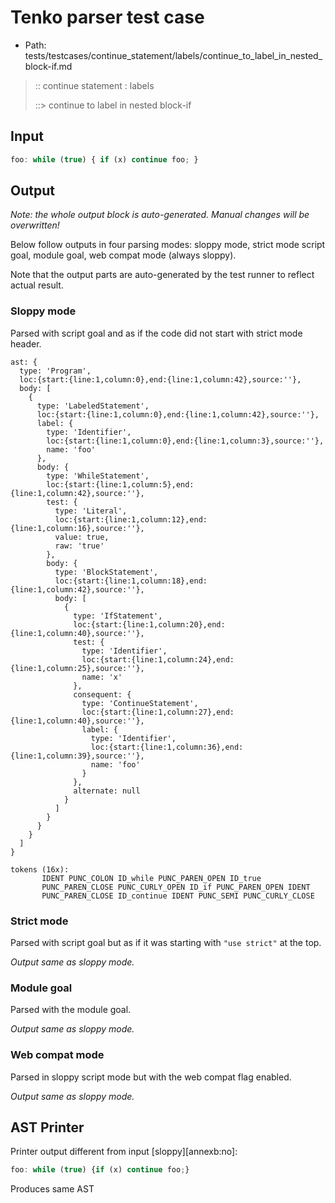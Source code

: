 # Tenko parser test case

- Path: tests/testcases/continue_statement/labels/continue_to_label_in_nested_block-if.md

> :: continue statement : labels
>
> ::> continue to label in nested block-if

## Input

`````js
foo: while (true) { if (x) continue foo; }
`````

## Output

_Note: the whole output block is auto-generated. Manual changes will be overwritten!_

Below follow outputs in four parsing modes: sloppy mode, strict mode script goal, module goal, web compat mode (always sloppy).

Note that the output parts are auto-generated by the test runner to reflect actual result.

### Sloppy mode

Parsed with script goal and as if the code did not start with strict mode header.

`````
ast: {
  type: 'Program',
  loc:{start:{line:1,column:0},end:{line:1,column:42},source:''},
  body: [
    {
      type: 'LabeledStatement',
      loc:{start:{line:1,column:0},end:{line:1,column:42},source:''},
      label: {
        type: 'Identifier',
        loc:{start:{line:1,column:0},end:{line:1,column:3},source:''},
        name: 'foo'
      },
      body: {
        type: 'WhileStatement',
        loc:{start:{line:1,column:5},end:{line:1,column:42},source:''},
        test: {
          type: 'Literal',
          loc:{start:{line:1,column:12},end:{line:1,column:16},source:''},
          value: true,
          raw: 'true'
        },
        body: {
          type: 'BlockStatement',
          loc:{start:{line:1,column:18},end:{line:1,column:42},source:''},
          body: [
            {
              type: 'IfStatement',
              loc:{start:{line:1,column:20},end:{line:1,column:40},source:''},
              test: {
                type: 'Identifier',
                loc:{start:{line:1,column:24},end:{line:1,column:25},source:''},
                name: 'x'
              },
              consequent: {
                type: 'ContinueStatement',
                loc:{start:{line:1,column:27},end:{line:1,column:40},source:''},
                label: {
                  type: 'Identifier',
                  loc:{start:{line:1,column:36},end:{line:1,column:39},source:''},
                  name: 'foo'
                }
              },
              alternate: null
            }
          ]
        }
      }
    }
  ]
}

tokens (16x):
       IDENT PUNC_COLON ID_while PUNC_PAREN_OPEN ID_true
       PUNC_PAREN_CLOSE PUNC_CURLY_OPEN ID_if PUNC_PAREN_OPEN IDENT
       PUNC_PAREN_CLOSE ID_continue IDENT PUNC_SEMI PUNC_CURLY_CLOSE
`````

### Strict mode

Parsed with script goal but as if it was starting with `"use strict"` at the top.

_Output same as sloppy mode._

### Module goal

Parsed with the module goal.

_Output same as sloppy mode._

### Web compat mode

Parsed in sloppy script mode but with the web compat flag enabled.

_Output same as sloppy mode._

## AST Printer

Printer output different from input [sloppy][annexb:no]:

````js
foo: while (true) {if (x) continue foo;}
````

Produces same AST
